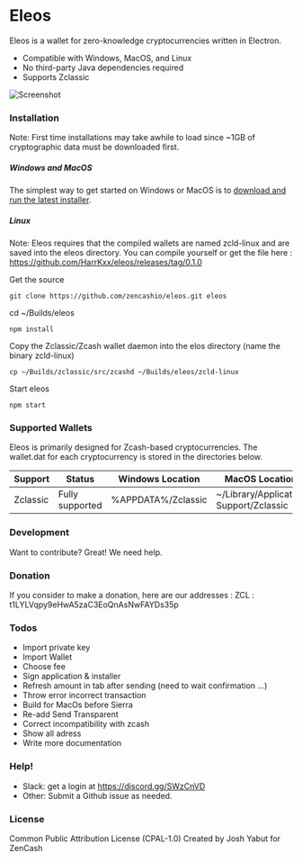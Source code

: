 # Eleos

Eleos is a wallet for zero-knowledge cryptocurrencies written in Electron. 

  - Compatible with Windows, MacOS, and Linux
  - No third-party Java dependencies required
  - Supports Zclassic

![Screenshot](https://pbs.twimg.com/media/DSgWlj_XkAAEz1B.jpg)

### Installation
Note: First time installations may take awhile to load since ~1GB of cryptographic data must be downloaded first.

##### Windows and MacOS
The simplest way to get started on Windows or MacOS is to [download and run the latest installer](https://github.com/HarrKxx/eleos/releases).

##### Linux
Note: Eleos requires that the compiled wallets are named zcld-linux and are saved into the eleos directory.
You can compile yourself or get the file here : https://github.com/HarrKxx/eleos/releases/tag/0.1.0

Get the source
```
git clone https://github.com/zencashio/eleos.git eleos
```
cd ~/Builds/eleos
```
npm install 
```
Copy the Zclassic/Zcash wallet daemon into the elos directory (name the binary zcld-linux)
```
cp ~/Builds/zclassic/src/zcashd ~/Builds/eleos/zcld-linux
```
Start eleos
```
npm start
```


### Supported Wallets

Eleos is primarily designed for Zcash-based cryptocurrencies. The wallet.dat for each cryptocurrency is stored in the directories below.

| Support | Status | Windows Location | MacOS Location |
| ------ | ------ | ------ | ------ |
| Zclassic | Fully supported | %APPDATA%/Zclassic | ~/Library/Application Support/Zclassic |


### Development

Want to contribute? Great! We need help.


### Donation
If you consider to make a donation, here are our addresses :
ZCL : t1LYLVqpy9eHwA5zaC3EoQnAsNwFAYDs35p


### Todos
- Import private key
- Import Wallet
- Choose fee
- Sign application & installer
- Refresh amount in tab after sending (need to wait confirmation ...)
- Throw error incorrect transaction
- Build for MacOs before Sierra
- Re-add Send Transparent
- Correct incompatibility with zcash
- Show all adress
- Write more documentation

### Help!
  - Slack:  get a login at https://discord.gg/SWzCnVD
  - Other:  Submit a Github issue as needed.

### License
Common Public Attribution License (CPAL-1.0)
Created by Josh Yabut for ZenCash